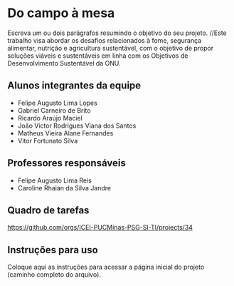 # Do campo à mesa
Escreva um ou dois parágrafos resumindo o objetivo do seu projeto.
//Este trabalho visa abordar os desafios relacionados à fome, segurança alimentar, nutrição e agricultura sustentável, com o objetivo de propor soluções viáveis e sustentáveis em linha com os Objetivos de Desenvolvimento Sustentável da ONU.

## Alunos integrantes da equipe

* Felipe Augusto Lima Lopes
* Gabriel Carneiro de Brito
* Ricardo Araújo Maciel
* João Victor Rodrigues Viana dos Santos
* Matheus Vieira Alane Fernandes
* Vitor Fortunato Silva

## Professores responsáveis

* Felipe Augusto Lima Reis
* Caroline Rhaian da Silva Jandre

## Quadro de tarefas
https://github.com/orgs/ICEI-PUCMinas-PSG-SI-TI/projects/34

## Instruções para uso
Coloque aqui as instruções para acessar a página inicial do projeto (caminho completo do arquivo).
